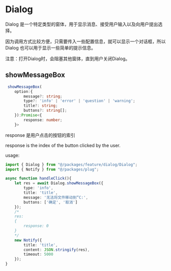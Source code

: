 # Dialog

Dialog 是一个特定类型的窗体，用于显示消息、接受用户输入以及向用户提出选择。

因为调用方式比较方便，只需要传入一些配置信息，就可以显示一个对话框，所以 Dialog 也可以用于显示一些简单的提示信息。

注意：打开Dialog时，会阻塞其他窗体，直到用户关闭Dialog。

## showMessageBox
```ts
 showMessageBox(
    option:{
        message?: string;
        type?: 'info' | 'error' | 'question' | 'warning';
        title?: string;
        buttons?: string[];
    }):Promise<{
        response: number;
    }>
```

response 是用户点击的按钮的索引

response is the index of the button clicked by the user.

usage:
```ts
import { Dialog } from "@/packages/feature/dialog/Dialog";
import { Notify } from "@/packages/plug";

async function handleClick(){
    let res = await Dialog.showMessageBox({
        type: 'info',
        title: 'title',
        message: '无法将文件移动到“C:',
        buttons: ['确定', '取消']
    });
    /*
    res:
    {
        response: 0
    }
    */
    new Notify({
        title: 'title',
        content: JSON.stringify(res),
        timeout: 5000
    });
}
```